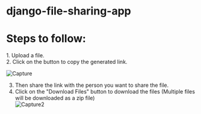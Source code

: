 # django-file-sharing-app
<h1> Steps to follow: </h1>
1. Upload a file. </br>
2. Click on the button to copy the generated link. </br>

![Capture](https://user-images.githubusercontent.com/46414380/225644484-fd20da6a-6571-4b11-972e-b55538125da6.PNG)


3. Then share the link with the person you want to share the file. </br>
4. Click on the "Download Files" button to download the files (Multiple files will be downloaded as a zip file) </br>
![Capture2](https://user-images.githubusercontent.com/46414380/225644761-cb92a689-4f2c-46c9-93d0-cfe31afa13ec.PNG)

